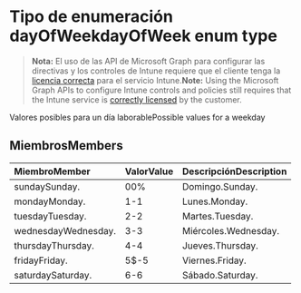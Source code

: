 # <a name="dayofweek-enum-type"></a><span data-ttu-id="c431f-101">Tipo de enumeración dayOfWeek</span><span class="sxs-lookup"><span data-stu-id="c431f-101">dayOfWeek enum type</span></span>

> <span data-ttu-id="c431f-102">**Nota:** El uso de las API de Microsoft Graph para configurar las directivas y los controles de Intune requiere que el cliente tenga la [licencia correcta](https://go.microsoft.com/fwlink/?linkid=839381) para el servicio Intune.</span><span class="sxs-lookup"><span data-stu-id="c431f-102">**Note:** Using the Microsoft Graph APIs to configure Intune controls and policies still requires that the Intune service is [correctly licensed](https://go.microsoft.com/fwlink/?linkid=839381) by the customer.</span></span>

<span data-ttu-id="c431f-103">Valores posibles para un día laborable</span><span class="sxs-lookup"><span data-stu-id="c431f-103">Possible values for a weekday</span></span>
## <a name="members"></a><span data-ttu-id="c431f-104">Miembros</span><span class="sxs-lookup"><span data-stu-id="c431f-104">Members</span></span>
|<span data-ttu-id="c431f-105">Miembro</span><span class="sxs-lookup"><span data-stu-id="c431f-105">Member</span></span>|<span data-ttu-id="c431f-106">Valor</span><span class="sxs-lookup"><span data-stu-id="c431f-106">Value</span></span>|<span data-ttu-id="c431f-107">Descripción</span><span class="sxs-lookup"><span data-stu-id="c431f-107">Description</span></span>|
|:---|:---|:---|
|<span data-ttu-id="c431f-108">sunday</span><span class="sxs-lookup"><span data-stu-id="c431f-108">Sunday.</span></span>|<span data-ttu-id="c431f-109">0</span><span class="sxs-lookup"><span data-stu-id="c431f-109">0%</span></span>|<span data-ttu-id="c431f-110">Domingo.</span><span class="sxs-lookup"><span data-stu-id="c431f-110">Sunday.</span></span>|
|<span data-ttu-id="c431f-111">monday</span><span class="sxs-lookup"><span data-stu-id="c431f-111">Monday.</span></span>|<span data-ttu-id="c431f-112">1</span><span class="sxs-lookup"><span data-stu-id="c431f-112">-1</span></span>|<span data-ttu-id="c431f-113">Lunes.</span><span class="sxs-lookup"><span data-stu-id="c431f-113">Monday.</span></span>|
|<span data-ttu-id="c431f-114">tuesday</span><span class="sxs-lookup"><span data-stu-id="c431f-114">Tuesday.</span></span>|<span data-ttu-id="c431f-115">2</span><span class="sxs-lookup"><span data-stu-id="c431f-115">-2</span></span>|<span data-ttu-id="c431f-116">Martes.</span><span class="sxs-lookup"><span data-stu-id="c431f-116">Tuesday.</span></span>|
|<span data-ttu-id="c431f-117">wednesday</span><span class="sxs-lookup"><span data-stu-id="c431f-117">Wednesday.</span></span>|<span data-ttu-id="c431f-118">3</span><span class="sxs-lookup"><span data-stu-id="c431f-118">-3</span></span>|<span data-ttu-id="c431f-119">Miércoles.</span><span class="sxs-lookup"><span data-stu-id="c431f-119">Wednesday.</span></span>|
|<span data-ttu-id="c431f-120">thursday</span><span class="sxs-lookup"><span data-stu-id="c431f-120">Thursday.</span></span>|<span data-ttu-id="c431f-121">4</span><span class="sxs-lookup"><span data-stu-id="c431f-121">-4</span></span>|<span data-ttu-id="c431f-122">Jueves.</span><span class="sxs-lookup"><span data-stu-id="c431f-122">Thursday.</span></span>|
|<span data-ttu-id="c431f-123">friday</span><span class="sxs-lookup"><span data-stu-id="c431f-123">Friday.</span></span>|<span data-ttu-id="c431f-124">5</span><span class="sxs-lookup"><span data-stu-id="c431f-124">$-5</span></span>|<span data-ttu-id="c431f-125">Viernes.</span><span class="sxs-lookup"><span data-stu-id="c431f-125">Friday.</span></span>|
|<span data-ttu-id="c431f-126">saturday</span><span class="sxs-lookup"><span data-stu-id="c431f-126">Saturday.</span></span>|<span data-ttu-id="c431f-127">6</span><span class="sxs-lookup"><span data-stu-id="c431f-127">-6</span></span>|<span data-ttu-id="c431f-128">Sábado.</span><span class="sxs-lookup"><span data-stu-id="c431f-128">Saturday.</span></span>|








